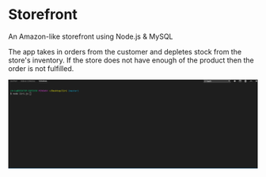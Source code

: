 # Storefront

An Amazon-like storefront using Node.js & MySQL

The app takes in orders from the customer and depletes stock from the store's inventory.
If the store does not have enough of the product then the order is not fulfilled.

![My image](https://github.com/chrislewisjones/liri/blob/master/images/LiriDemo.gif)
